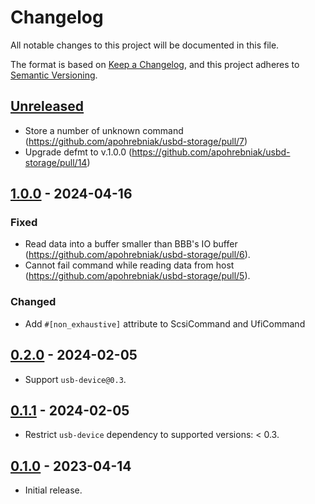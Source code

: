# Changelog

All notable changes to this project will be documented in this file.

The format is based on [Keep a Changelog](https://keepachangelog.com/en/1.0.0/),
and this project adheres to [Semantic Versioning](https://semver.org/spec/v2.0.0.html).

## [Unreleased]

- Store a number of unknown command (https://github.com/apohrebniak/usbd-storage/pull/7)
- Upgrade defmt to v.1.0.0 (https://github.com/apohrebniak/usbd-storage/pull/14)

## [1.0.0] - 2024-04-16

### Fixed

- Read data into a buffer smaller than BBB's IO buffer (https://github.com/apohrebniak/usbd-storage/pull/6).
- Cannot fail command while reading data from host (https://github.com/apohrebniak/usbd-storage/pull/5).

### Changed

- Add `#[non_exhaustive]` attribute to ScsiCommand and UfiCommand

## [0.2.0] - 2024-02-05

- Support `usb-device@0.3`.

## [0.1.1] - 2024-02-05

- Restrict `usb-device` dependency to supported versions: < 0.3.

## [0.1.0] - 2023-04-14

- Initial release.

[unreleased]: https://github.com/apohrebniak/usbd-storage/compare/v1.0.0...HEAD
[1.0.0]: https://github.com/apohrebniak/usbd-storage/releases/tag/v1.0.0
[0.2.0]: https://github.com/apohrebniak/usbd-storage/releases/tag/v0.2.0
[0.1.1]: https://github.com/apohrebniak/usbd-storage/releases/tag/v0.1.1
[0.1.0]: https://github.com/apohrebniak/usbd-storage/releases/tag/v0.1.0
